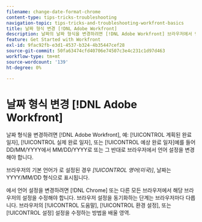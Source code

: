 ```yaml
---
filename: change-date-format-chrome
content-type: tips-tricks-troubleshooting
navigation-topic: tips-tricks-and-troubleshooting-workfront-basics
title: 날짜 형식 변경 [!DNL Adobe Workfront]
description: 날짜의 날짜 형식을 변경하려면 [!DNL Adobe Workfront] 브라우저에서 언어 설정을 변경해야 합니다.
feature: Get Started with Workfront
exl-id: 9fac92fb-e3d1-4537-b324-4b35447cef28
source-git-commit: 50fa63474cfd40706e74507c3e4c231c1d97d463
workflow-type: tm+mt
source-wordcount: '139'
ht-degree: 0%

---
```


# 날짜 형식 변경 [!DNL Adobe Workfront]

<!--this article used to be called "Change the date format in Adobe Workfront when using Chrome". The team decieded to make it more generic and hide the steps. Also see drafted content below-->

날짜 형식을 변경하려면 [!DNL Adobe Workfront], 예: [!UICONTROL 계획된 완료 일자], [!UICONTROL 실제 완료 일자], 또는 [!UICONTROL 예상 완료 일자]예를 들어 DD/MM/YYYY에서 MM/DD/YYYY로 또는 그 반대로 브라우저에서 언어 설정을 변경해야 합니다.

브라우저의 기본 언어가 로 설정된 경우 *[!UICONTROL 영어(미국)]*, 날짜는 YYYY/MM/DD 형식으로 표시됩니다.

에서 언어 설정을 변경하려면 [!DNL Chrome] 또는 다른 모든 브라우저에서 해당 브라우저의 설정을 수정해야 합니다. 브라우저 설정을 동기화하는 단계는 브라우저마다 다릅니다. 브라우저의 [!UICONTROL 도움말], [!UICONTROL 환경 설정], 또는 [!UICONTROL 설정] 설정을 수정하는 방법을 배울 영역.

<!--drafted because we should not document steps for a third-party application

To change your language settings in Chrome:

1. Click the 3-dots in the top right corner of your Chrome interface, then click **Settings**.
1. On the left area of the Settings page, expand **Advanced**, then click **Languages**.  
   Or  
   Search for *language*&nbsp;at the top of the Settings page, then click **Languages**.

1. In the **Language** list, locate the language and region that use your preferred date format.

   **Example:** If you speak English and you want the date format to be MM/DD/YYYY, you would select **English (United States)**. If you speak English and you want the date format to be DD/MM/YYY, you would select **English (United Kingdom)**.

1. (Conditional) If the language and region you want to use are not visible in the list, click **Add languages** to add it to the list.
1. Click the 3-dot menu next to the language and region you want to use, then click **Move to the top**.
1. Return to the Workfront interface, then refresh the page.  
   The date format is now updated in projects and other areas of Workfront that use MM/DD/YYYY or DD/MM/YYYY format when displaying dates.

   -->
